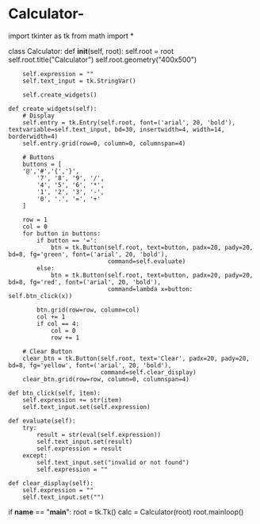 # Calculator-
import tkinter as tk
from math import *

class Calculator:
    def __init__(self, root):
        self.root = root
        self.root.title("Calculator")
        self.root.geometry("400x500")
        
        self.expression = ""
        self.text_input = tk.StringVar()
        
        self.create_widgets()
    
    def create_widgets(self):
        # Display
        self.entry = tk.Entry(self.root, font=('arial', 20, 'bold'), textvariable=self.text_input, bd=30, insertwidth=4, width=14, borderwidth=4)
        self.entry.grid(row=0, column=0, columnspan=4)
        
        # Buttons
        buttons = [
        '@','#','{','}',
            '7', '8', '9', '/', 
            '4', '5', '6', '*', 
            '1', '2', '3', '-', 
            '0', '.', '=', '+'
        ]
        
        row = 1
        col = 0
        for button in buttons:
            if button == '=':
                btn = tk.Button(self.root, text=button, padx=20, pady=20, bd=8, fg='green', font=('arial', 20, 'bold'),
                                command=self.evaluate)
            else:
                btn = tk.Button(self.root, text=button, padx=20, pady=20, bd=8, fg='red', font=('arial', 20, 'bold'),
                                command=lambda x=button: self.btn_click(x))
                
            btn.grid(row=row, column=col)
            col += 1
            if col == 4:
                col = 0
                row += 1
        
        # Clear Button
        clear_btn = tk.Button(self.root, text='Clear', padx=20, pady=20, bd=8, fg='yellow', font=('arial', 20, 'bold'),
                              command=self.clear_display)
        clear_btn.grid(row=row, column=0, columnspan=4)
    
    def btn_click(self, item):
        self.expression += str(item)
        self.text_input.set(self.expression)
    
    def evaluate(self):
        try:
            result = str(eval(self.expression))
            self.text_input.set(result)
            self.expression = result
        except:
            self.text_input.set("invalid or not found")
            self.expression = ""
    
    def clear_display(self):
        self.expression = ""
        self.text_input.set("")

if __name__ == "__main__":
    root = tk.Tk()
    calc = Calculator(root)
    root.mainloop()
    
